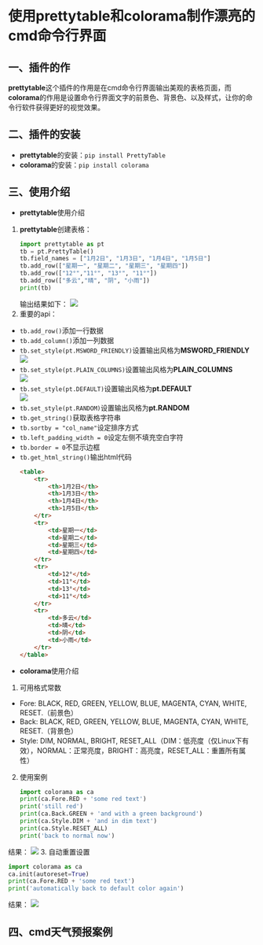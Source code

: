 # 使用prettytable和colorama制作漂亮的cmd命令行界面 #
## 一、插件的作 ##
**prettytable**这个插件的作用是在cmd命令行界面输出美观的表格页面，而**colorama**的作用是设置命令行界面文字的前景色、背景色、以及样式，让你的命令行软件获得更好的视觉效果。
## 二、插件的安装 ##
- **prettytable**的安装：`pip install PrettyTable`    
- **colorama**的安装：`pip install colorama`

## 三、使用介绍    
- **prettytable**使用介绍    
1. **prettytable**创建表格：
	```python
	import prettytable as pt
	tb = pt.PrettyTable()
	tb.field_names = ["1月2日", "1月3日", "1月4日", "1月5日"]
	tb.add_row(["星期一", "星期二", "星期三", "星期四"])
	tb.add_row(["12°","11°", "13°", "11°"])
	tb.add_row(["多云","晴", "阴", "小雨"])
	print(tb)
	```
	输出结果如下：
![](https://i.imgur.com/PcyDfmu.png)
2. 重要的api：
 - `tb.add_row()`添加一行数据
 - `tb.add_column()`添加一列数据
 - `tb.set_style(pt.MSWORD_FRIENDLY)`设置输出风格为**MSWORD_FRIENDLY**     
 ![](https://i.imgur.com/nLOFCBC.png)
 - `tb.set_style(pt.PLAIN_COLUMNS)`设置输出风格为**PLAIN_COLUMNS**     
 ![](https://i.imgur.com/HtgUEMq.png)
 - `tb.set_style(pt.DEFAULT)`设置输出风格为**pt.DEFAULT**     
 ![](https://i.imgur.com/PcyDfmu.png)
 - `tb.set_style(pt.RANDOM)`设置输出风格为**pt.RANDOM**
 - `tb.get_string()`获取表格字符串
 - `tb.sortby = "col_name"`设定排序方式
 - `tb.left_padding_width = 0`设定左侧不填充空白字符
 - `tb.border = 0`不显示边框
 - `tb.get_html_string()`输出html代码
 	```html
	<table>
	    <tr>
	        <th>1月2日</th>
	        <th>1月3日</th>
	        <th>1月4日</th>
	        <th>1月5日</th>
	    </tr>
	    <tr>
	        <td>星期一</td>
	        <td>星期二</td>
	        <td>星期三</td>
	        <td>星期四</td>
	    </tr>
	    <tr>
	        <td>12°</td>
	        <td>11°</td>
	        <td>13°</td>
	        <td>11°</td>
	    </tr>
	    <tr>
	        <td>多云</td>
	        <td>晴</td>
	        <td>阴</td>
	        <td>小雨</td>
	    </tr>
	</table>

	```
- **colorama**使用介绍
1. 可用格式常数
 - Fore: BLACK, RED, GREEN, YELLOW, BLUE, MAGENTA, CYAN, WHITE, RESET.（前景色）
 - Back: BLACK, RED, GREEN, YELLOW, BLUE, MAGENTA, CYAN, WHITE, RESET.（背景色）
 - Style: DIM, NORMAL, BRIGHT, RESET_ALL（DIM：低亮度（仅Linux下有效），NORMAL：正常亮度，BRIGHT：高亮度，RESET_ALL：重置所有属性）
2. 使用案例
	```python
	import colorama as ca
	print(ca.Fore.RED + 'some red text')
	print('still red')
	print(ca.Back.GREEN + 'and with a green background')
	print(ca.Style.DIM + 'and in dim text')
	print(ca.Style.RESET_ALL)
	print('back to normal now')
	```
结果：
![](https://i.imgur.com/in1WV1M.png)
3. 自动重置设置
```python
import colorama as ca
ca.init(autoreset=True)
print(ca.Fore.RED + 'some red text')
print('automatically back to default color again')
```
结果：
![](https://i.imgur.com/qrwBcpy.png)
## 四、cmd天气预报案例

